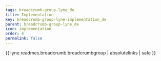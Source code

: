 ```yaml
---
tags: breadcrumb-group-lyne_de
title: Implementation
key: breadcrumb-group-lyne-implementation_de
parent: breadcrumb-group-lyne_de
icon: implementation
order: 4
permalink: false  
---
```

{{ lyne.readmes.breadcrumb.breadcrumbgroup | absolutelinks | safe }}


